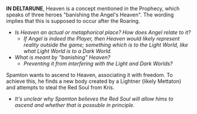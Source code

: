 **IN DELTARUNE**, Heaven is a concept mentioned in <a onclick="loadFile('Prophecy.md')">the Prophecy</a>, which speaks of three heroes "banishing the <a onclick="loadFile('Angel.md')">Angel's</a> Heaven". The wording implies that this is supposed to occur after <a onclick="loadFile('The Roaring.md')">the Roaring</a>.
- _Is Heaven an actual or metaphorical place? How does Angel relate to it?_
    - _If Angel is indeed the Player, then Heaven would likely represent reality outside the game; something which is to the Light World, like what Light World is to a Dark World._
- _What is meant by "banishing" Heaven?_
    - _Preventing it from interfering with the Light and <a onclick="loadFile('Dark Worlds.md')">Dark Worlds</a>?_

<a onclick="loadFile('Spamton G. Spamton.md')">Spamton</a> wants to ascend to Heaven, associating it with freedom. To achieve this, he finds a new body created by a Lightner (likely <a onclick="loadFile('Mettaton.md')">Mettaton</a>) and attempts to steal <a onclick="loadFile('Red Soul.md')">the Red Soul</a> from <a onclick="loadFile('Kris.md')">Kris</a>.

- _It's unclear why Spamton believes the Red Soul will allow hims to ascend and whether that is possuble in principle._